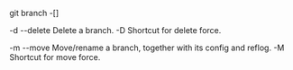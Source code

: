 git branch -[]

-d
--delete
Delete a branch. -D Shortcut for delete force.

-m
--move
Move/rename a branch, together with its config and reflog. -M Shortcut for move force.
